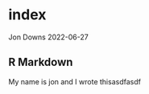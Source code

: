 index
================
Jon Downs
2022-06-27

## R Markdown

My name is jon and I wrote thisasdfasdf
